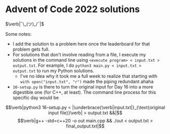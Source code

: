 # Advent of Code 2022 solutions

$\verb|¯\_(ツ)_/¯|$

Some notes:

- I add the solution to a problem here once the leaderboard for that problem gets full.
- For solutions that don't involve reading from a file, I execute my solutions in the command line using `<execute program> < input.txt > output.txt`. For example, I do `python3 main.py < input.txt > output.txt` to run my Python solutions.
	- I've no idea why it took me a full week to realize that starting with `with open("input.txt", "r")` made the piping redundant ahaha
- `16-setup.py` is there to turn the original input for Day 16 into a more digestible one (for C++, at least). The command line process for this specific day would be

$$\verb|python3 16-setup.py < |\underbrace{\verb|input.txt|}_{\text{original input file}}\verb| > output.txt &&|$$
$$\verb|g++ -std=c++20 -o out main.cpp && ./out < output.txt > final_output.txt|$$